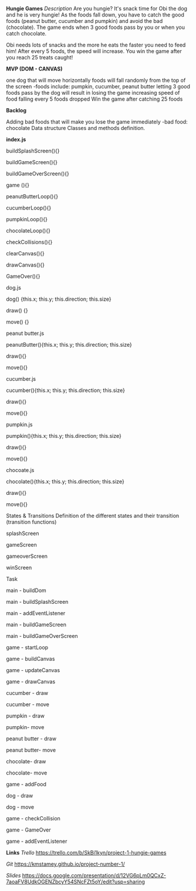 **Hungie Games**
*Description*
Are you hungie? It's snack time for Obi the dog and he is very hungie! As the foods fall down, you have to catch the good foods (peanut butter, cucumber and pumpkin) and avoid the bad (chocolate). The game ends when 3 good foods pass by you or when you catch chocolate.

Obi needs lots of snacks and the more he eats the faster you need to feed him! After every 5 foods, the speed will increase. You win the game after you reach 25 treats caught!

**MVP (DOM - CANVAS)**

one dog that will move horizontally
foods will fall randomly from the top of the screen -foods include: pumpkin, cucumber, peanut butter
letting 3 good foods pass by the dog will result in losing the game
increasing speed of food falling every 5 foods dropped
Win the game after catching 25 foods

**Backlog**

Adding bad foods that will make you lose the game immediately -bad food: chocolate
Data structure
Classes and methods definition.

**index.js**

buildSplashScreen(){}

buildGameScreen(){}

buildGameOverScreen(){}

game (){}

peanutButterLoop(){}

cucumberLoop(){}

pumpkinLoop(){}

chocolateLoop(){}

checkCollisions(){}

clearCanvas(){}

drawCanvas(){}

GameOver(){}

dog.js

dog() {this.x; this.y; this.direction; this.size}

draw() {}

move() {}

peanut butter.js

peanutButter(){this.x; this.y; this.direction; this.size}

draw(){}

move(){}

cucumber.js

cucumber(){this.x; this.y; this.direction; this.size}

draw(){}

move(){}

pumpkin.js

pumpkin(){this.x; this.y; this.direction; this.size}

draw(){}

move(){}

chocoate.js

chocolate(){this.x; this.y; this.direction; this.size}

draw(){}

move(){}

States & Transitions
Definition of the different states and their transition (transition functions)

splashScreen

gameScreen

gameoverScreen

winScreen

Task

main - buildDom

main - buildSplashScreen

main - addEventListener

main - buildGameScreen

main - buildGameOverScreen

game - startLoop

game - buildCanvas

game - updateCanvas

game - drawCanvas

cucumber - draw

cucumber - move

pumpkin - draw

pumpkin- move

peanut butter - draw

peanut butter- move

chocolate- draw

chocolate- move

game - addFood

dog - draw

dog - move

game - checkCollision

game - GameOver

game - addEventListener

**Links**
*Trello*
https://trello.com/b/SkBi1kyn/project-1-hungie-games

*Git*
https://kmstamey.github.io/project-number-1/

*Slides*
https://docs.google.com/presentation/d/12VG6pLm0QCxZ-7aoaFV8UdkOGENZbcyY54SNcFZt5oY/edit?usp=sharing